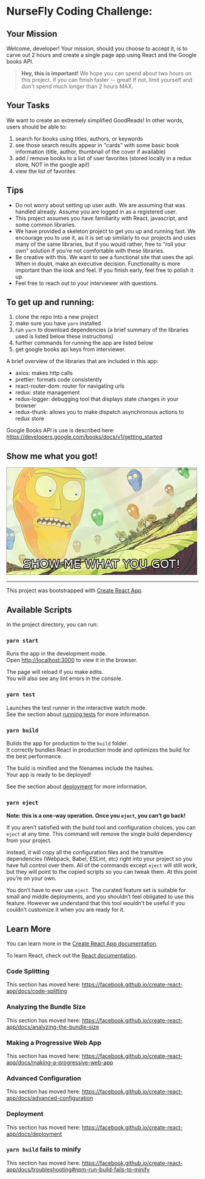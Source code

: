 NurseFly Coding Challenge:
=========================

Your Mission
------------

Welcome, developer! Your mission, should you choose to accept it, is to carve out 2 hours and create a single page app using React and the Google books API.

> **Hey, this is important!** We hope you can spend about two hours on this project. If you can finish faster -- great! If not, limit yourself and don't spend much longer than 2 hours MAX.

Your Tasks
--------

We want to create an extremely simplified GoodReads! 
In other words, users should be able to:
1. search for books using titles, authors, or keywords
2. see those search results appear in "cards" with some basic book information (title, author, thumbnail of the cover if available)
3. add / remove books to a list of user favorites (stored locally in a redux store, NOT in the google api!)
4. view the list of favorites

Tips
----

- Do not worry about setting up user auth. We are assuming that was handled already. Assume you are logged in as a registered user.
- This project assumes you have familiarity with React, javascript, and some common libraries.
- We have provided a skeleton project to get you up and running fast. We encourage you to use it, as it is set up similarly to our projects and uses many of the same libraries, but if you would rather, free to "roll your own" solution if you're not comfortable with these libraries.
- Be creative with this. We want to see a functional site that uses the api. When in doubt, make an executive decision. Functionality is more important than the look and feel. If you finish early, feel free to polish it up.
- Feel free to reach out to your interviewer with questions.

To get up and running:
----------------------

1. clone the repo into a new project
2. make sure you have `yarn` installed
3. run `yarn` to download dependencies (a brief summary of the libraries used is listed below these instructions)
4. further commands for running the app are listed below
5. get google books api keys from interviewer.


A brief overview of the libraries that are included in this app:
- axios: makes http calls
- prettier: formats code consistently
- react-router-dom: router for navigating urls
- redux: state management
- redux-logger: debugging tool that displays state changes in your browser
- redux-thunk: allows you to make dispatch asynchronous actions to redux store

Google Books API is use is described here:
https://developers.google.com/books/docs/v1/getting_started


## Show me what you got!
![Show me what you got!](src/assets/show-me-what-you-got.gif "Show me what you got!")

---

This project was bootstrapped with [Create React App](https://github.com/facebook/create-react-app).

## Available Scripts

In the project directory, you can run:

### `yarn start`

Runs the app in the development mode.<br />
Open [http://localhost:3000](http://localhost:3000) to view it in the browser.

The page will reload if you make edits.<br />
You will also see any lint errors in the console.

### `yarn test`

Launches the test runner in the interactive watch mode.<br />
See the section about [running tests](https://facebook.github.io/create-react-app/docs/running-tests) for more information.

### `yarn build`

Builds the app for production to the `build` folder.<br />
It correctly bundles React in production mode and optimizes the build for the best performance.

The build is minified and the filenames include the hashes.<br />
Your app is ready to be deployed!

See the section about [deployment](https://facebook.github.io/create-react-app/docs/deployment) for more information.

### `yarn eject`

**Note: this is a one-way operation. Once you `eject`, you can’t go back!**

If you aren’t satisfied with the build tool and configuration choices, you can `eject` at any time. This command will remove the single build dependency from your project.

Instead, it will copy all the configuration files and the transitive dependencies (Webpack, Babel, ESLint, etc) right into your project so you have full control over them. All of the commands except `eject` will still work, but they will point to the copied scripts so you can tweak them. At this point you’re on your own.

You don’t have to ever use `eject`. The curated feature set is suitable for small and middle deployments, and you shouldn’t feel obligated to use this feature. However we understand that this tool wouldn’t be useful if you couldn’t customize it when you are ready for it.

## Learn More

You can learn more in the [Create React App documentation](https://facebook.github.io/create-react-app/docs/getting-started).

To learn React, check out the [React documentation](https://reactjs.org/).

### Code Splitting

This section has moved here: https://facebook.github.io/create-react-app/docs/code-splitting

### Analyzing the Bundle Size

This section has moved here: https://facebook.github.io/create-react-app/docs/analyzing-the-bundle-size

### Making a Progressive Web App

This section has moved here: https://facebook.github.io/create-react-app/docs/making-a-progressive-web-app

### Advanced Configuration

This section has moved here: https://facebook.github.io/create-react-app/docs/advanced-configuration

### Deployment

This section has moved here: https://facebook.github.io/create-react-app/docs/deployment

### `yarn build` fails to minify

This section has moved here: https://facebook.github.io/create-react-app/docs/troubleshooting#npm-run-build-fails-to-minify
